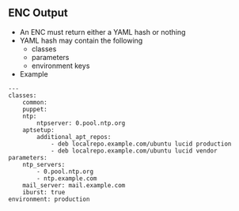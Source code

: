 ## ENC Output

* An ENC must return either a YAML hash or nothing
* YAML hash may contain the following
  * classes
  * parameters
  * environment keys
* Example
```
---
classes:
    common:
    puppet:
    ntp:
        ntpserver: 0.pool.ntp.org
    aptsetup:
        additional_apt_repos:
            - deb localrepo.example.com/ubuntu lucid production
            - deb localrepo.example.com/ubuntu lucid vendor
parameters:
    ntp_servers:
        - 0.pool.ntp.org
        - ntp.example.com
    mail_server: mail.example.com
    iburst: true
environment: production
```
